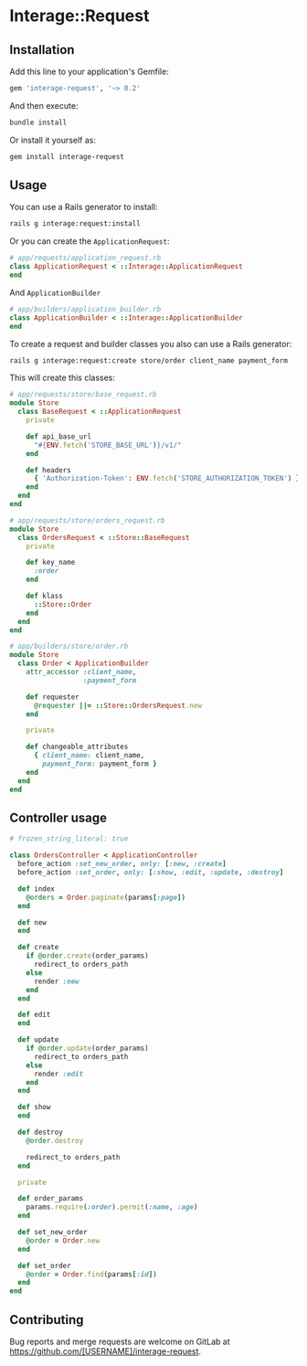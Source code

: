 # Interage::Request

## Installation

Add this line to your application's Gemfile:

```ruby
gem 'interage-request', '~> 0.2'
```

And then execute:

```bash
bundle install
```

Or install it yourself as:

```bash
gem install interage-request
```

## Usage

You can use a Rails generator to install:

```bash
rails g interage:request:install
```

Or you can create the `ApplicationRequest`:

```ruby
# app/requests/application_request.rb
class ApplicationRequest < ::Interage::ApplicationRequest
end
```

And `ApplicationBuilder`


```ruby
# app/builders/application_builder.rb
class ApplicationBuilder < ::Interage::ApplicationBuilder
end
```

To create a request and builder classes you also can use a Rails generator:


```bash
rails g interage:request:create store/order client_name payment_form
```

This will create this classes:

```ruby
# app/requests/store/base_request.rb
module Store
  class BaseRequest < ::ApplicationRequest
    private

    def api_base_url
      "#{ENV.fetch('STORE_BASE_URL')}/v1/"
    end

    def headers
      { 'Authorization-Token': ENV.fetch('STORE_AUTHORIZATION_TOKEN') }
    end
  end
end

# app/requests/store/orders_request.rb
module Store
  class OrdersRequest < ::Store::BaseRequest
    private

    def key_name
      :order
    end

    def klass
      ::Store::Order
    end
  end
end

# app/builders/store/order.rb
module Store
  class Order < ApplicationBuilder
    attr_accessor :client_name,
                  :payment_form

    def requester
      @requester ||= ::Store::OrdersRequest.new
    end

    private

    def changeable_attributes
      { client_name: client_name,
        payment_form: payment_form }
    end
  end
end
```

## Controller usage

```ruby
# frozen_string_literal: true

class OrdersController < ApplicationController
  before_action :set_new_order, only: [:new, :create]
  before_action :set_order, only: [:show, :edit, :update, :destroy]

  def index
    @orders = Order.paginate(params[:page])
  end

  def new
  end

  def create
    if @order.create(order_params)
      redirect_to orders_path
    else
      render :new
    end
  end

  def edit
  end

  def update
    if @order.update(order_params)
      redirect_to orders_path
    else
      render :edit
    end
  end

  def show
  end

  def destroy
    @order.destroy

    redirect_to orders_path
  end

  private

  def order_params
    params.require(:order).permit(:name, :age)
  end

  def set_new_order
    @order = Order.new
  end

  def set_order
    @order = Order.find(params[:id])
  end
end
```

## Contributing

Bug reports and merge requests are welcome on GitLab at
https://github.com/[USERNAME]/interage-request.
